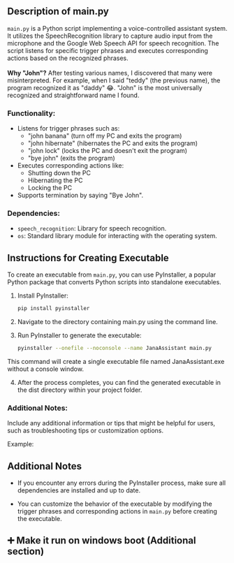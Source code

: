 ## Description of main.py

`main.py` is a Python script implementing a voice-controlled assistant system. It utilizes the SpeechRecognition library to capture audio input from the microphone and the Google Web Speech API for speech recognition. The script listens for specific trigger phrases and executes corresponding actions based on the recognized phrases.<br><br>
**Why "John"?** After testing various names, I discovered that many were misinterpreted. For example, when I said "teddy" (the previous name), the program recognized it as "daddy" 😂. "John" is the most universally recognized and straightforward name I found.

### Functionality:
- Listens for trigger phrases such as:
  - "john banana" (turn off my PC and exits the program)
  - "john hibernate" (hibernates the PC and exits the program)
  - "john lock" (locks the PC and doesn't exit the program)
  - "bye john" (exits the program)
- Executes corresponding actions like:
  - Shutting down the PC
  - Hibernating the PC
  - Locking the PC
- Supports termination by saying "Bye John".

### Dependencies:
- `speech_recognition`: Library for speech recognition.
- `os`: Standard library module for interacting with the operating system.



## Instructions for Creating Executable

To create an executable from `main.py`, you can use PyInstaller, a popular Python package that converts Python scripts into standalone executables.

1. Install PyInstaller:
   ```bash
   pip install pyinstaller
   ```

2. Navigate to the directory containing main.py using the command line.

3. Run PyInstaller to generate the executable:
    ```bash
    pyinstaller --onefile --noconsole --name JanaAssistant main.py
    ```
This command will create a single executable file named JanaAssistant.exe without a console window.

4. After the process completes, you can find the generated executable in the dist directory within your project folder.

### Additional Notes:
Include any additional information or tips that might be helpful for users, such as troubleshooting tips or customization options.

Example:
## Additional Notes

- If you encounter any errors during the PyInstaller process, make sure all dependencies are installed and up to date.

- You can customize the behavior of the executable by modifying the trigger phrases and corresponding actions in `main.py` before creating the executable.


## ➕ Make it run on windows boot (Additional section)


